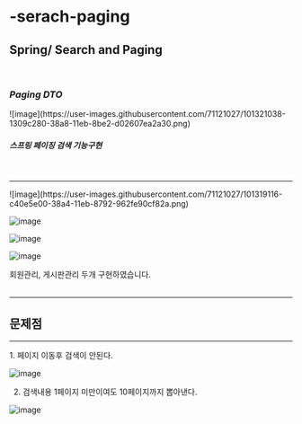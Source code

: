 # -serach-paging

<h2>Spring/ Search and Paging</h2>
<br>
<h3><i>Paging DTO</i></h3>
![image](https://user-images.githubusercontent.com/71121027/101321038-1309c280-38a8-11eb-8be2-d02607ea2a30.png)




<h5>스프링 페이징 검색 기능구현</h5>
<br>
<hr>
![image](https://user-images.githubusercontent.com/71121027/101319116-c40e5e00-38a4-11eb-8792-962fe90cf82a.png)

![image](https://user-images.githubusercontent.com/71121027/101319355-2f583000-38a5-11eb-9a47-162edb5e801c.png)

![image](https://user-images.githubusercontent.com/71121027/101320271-cffb1f80-38a6-11eb-9b12-78223e548159.png)

![image](https://user-images.githubusercontent.com/71121027/101320368-f7ea8300-38a6-11eb-98b6-220eb5e6069d.png)

회원관리, 게시판관리 두개 구현하였습니다.
<br>
<br>
<hr>
<h2>문제점 </h2>
<hr>
1. 페이지 이동후 검색이 안된다.

![image](https://user-images.githubusercontent.com/71121027/101320694-88c15e80-38a7-11eb-9f82-b60f88123a44.png)


2. 검색내용 1페이지 미만이여도 10페이지까지 뽑아낸다.

![image](https://user-images.githubusercontent.com/71121027/101320619-662f4580-38a7-11eb-9ffb-ed86ec4d6da5.png)
